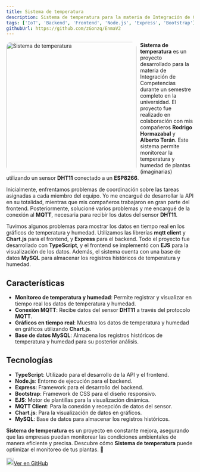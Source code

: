 ```yaml
---
title: Sistema de temperatura
description: Sistema de temperatura para la materia de Integración de Competencias
tags: ['IoT', 'Backend', 'Frontend', 'Node.js', 'Express', 'Bootstrap']
githubUrl: https://github.com/zGonzq/EnmaV2
---
```


<p>
<img src="/img/projects/sistema-temperatura.webp" alt="Sistema de temperatura" width="350" style="border-radius: 15px; float:left; margin-right: 10px;">
</p>

**Sistema de temperatura** es un proyecto desarrollado para la materia de Integración de Competencias durante un semestre completo en la universidad. El proyecto fue realizado en colaboración con mis compañeros **Rodrigo Hormazabal** y **Alberto Terán**. Este sistema permite monitorear la temperatura y humedad de plantas (imaginarias) utilizando un sensor **DHT11** conectado a un **ESP8266**.

Inicialmente, enfrentamos problemas de coordinación sobre las tareas asignadas a cada miembro del equipo. Yo me encargué de desarrollar la API en su totalidad, mientras que mis compañeros trabajaron en gran parte del frontend. Posteriormente, solucioné varios problemas y me encargué de la conexión al **MQTT**, necesaria para recibir los datos del sensor **DHT11**.

Tuvimos algunos problemas para mostrar los datos en tiempo real en los gráficos de temperatura y humedad. Utilizamos las librerías **mqtt client** y **Chart.js** para el frontend, y **Express** para el backend. Todo el proyecto fue desarrollado con **TypeScript**, y el frontend se implementó con **EJS** para la visualización de los datos. Además, el sistema cuenta con una base de datos **MySQL** para almacenar los registros históricos de temperatura y humedad.

## Características
- **Monitoreo de temperatura y humedad**: Permite registrar y visualizar en tiempo real los datos de temperatura y humedad.
- **Conexión MQTT**: Recibe datos del sensor **DHT11** a través del protocolo **MQTT**.
- **Gráficos en tiempo real**: Muestra los datos de temperatura y humedad en gráficos utilizando **Chart.js**.
- **Base de datos MySQL**: Almacena los registros históricos de temperatura y humedad para su posterior análisis.

## Tecnologías
- **TypeScript**: Utilizado para el desarrollo de la API y el frontend.
- **Node.js**: Entorno de ejecución para el backend.
- **Express**: Framework para el desarrollo del backend.
- **Bootstrap**: Framework de CSS para el diseño responsivo.
- **EJS**: Motor de plantillas para la visualización dinámica.
- **MQTT Client**: Para la conexión y recepción de datos del sensor.
- **Chart.js**: Para la visualización de datos en gráficos.
- **MySQL**: Base de datos para almacenar los registros históricos.

**Sistema de temperatura** es un proyecto en constante mejora, asegurando que las empresas puedan monitorear las condiciones ambientales de manera eficiente y precisa. Descubre cómo **Sistema de temperatura** puede optimizar el monitoreo de tus plantas. 🌟

<a href="https://github.com/zGonzq/Sistema-TH" target="_blank" class="rounded inline-flex items-center px-5 py-2.5 me-2 mb-2 bg-primary-light dark:bg-primary-dark text-white hover:opacity-90 hover:bg-primary dark:hover:bg-primary no-underline transition-transform transform hover:scale-105" rel="noopener noreferrer">
    <img src="/icons/redes/github.svg" alt="GitHub" width="20" class="mr-2 m-0">Ver en GitHub
</a>
